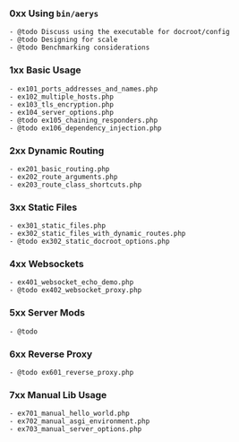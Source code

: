 ### 0xx Using `bin/aerys`
    - @todo Discuss using the executable for docroot/config
    - @todo Designing for scale
    - @todo Benchmarking considerations

### 1xx Basic Usage
    - ex101_ports_addresses_and_names.php
    - ex102_multiple_hosts.php
    - ex103_tls_encryption.php
    - ex104_server_options.php
    - @todo ex105_chaining_responders.php
    - @todo ex106_dependency_injection.php

### 2xx Dynamic Routing
    - ex201_basic_routing.php
    - ex202_route_arguments.php
    - ex203_route_class_shortcuts.php

### 3xx Static Files
    - ex301_static_files.php
    - ex302_static_files_with_dynamic_routes.php
    - @todo ex302_static_docroot_options.php

### 4xx Websockets
    - ex401_websocket_echo_demo.php
    - @todo ex402_websocket_proxy.php

### 5xx Server Mods
    - @todo

### 6xx Reverse Proxy
    - @todo ex601_reverse_proxy.php

### 7xx Manual Lib Usage
    - ex701_manual_hello_world.php
    - ex702_manual_asgi_environment.php
    - ex703_manual_server_options.php


